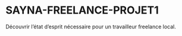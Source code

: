 # SAYNA-FREELANCE-PROJET1
Découvrir l’état d’esprit nécessaire pour un travailleur freelance local.

